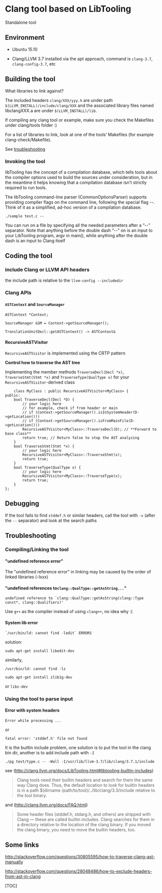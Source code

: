 # Clang tool based on LibTooling

Standalone tool

## Environment

* Ubuntu 15.10

* Clang/LLVM 3.7 
installed via the apt approach, command is `clang-3.7`, `clang-config-3.7`, etc

## Building the tool

What libraries to link against? 

The included headers  `clang/XXX/yyy.h` are under path `$(LLVM_INSTALL)/include/clang/XXX` and the associated library files named libclangXXX.a are under `$(LLVM_INSTALL)/lib`.

If compiling any clang tool or example, make sure you check the Makefiles under clang/tools folder :)

For a list of libraries to link, look at one of the tools’ Makefiles (for example clang-check/Makefile).

See [troubleshooting](#trouble)

### Invoking the tool

libTooling has the concept of a compilation database, which tells tools about the compiler options used to build the sources under consideration, but in the meantime it helps knowing that a compilation database isn't strictly required to run tools.

The libTooling command-line parser (CommonOptionsParser) supports providing compiler flags on the command line, following the special flag --. Think of it as a simplified, ad-hoc version of a compilation database.

	./sample test.c --
 
You can run on a file by specifying all the needed parameters after a “--” separator.
Note that anything before the double dash “--” on is an input to your LibTooling program, argv in main(), while anything after the double dash is an input to Clang itself 
 
## Coding the tool

### include Clang or LLVM API headers

the include path is relative to the `llvm-config --includedir`

### Clang APIs

#### `ASTContext` and `SourceManager`

	ASTContext *Context;

	SourceManager &SM = Context->getSourceManager();
	
	TranslationUnitDecl::getASTContext() -> ASTContext&
	
#### RecursiveASTVisitor
	
`RecursiveASTVisitor` is implemented using the CRTP pattern
	
**Control how to traverse the AST tree**
	
Implementing the member methods `TraverseDecl(Decl *x)`, `TraverseStmt(Stmt *x)` and `TraverseType(QualType x)` for your `RecursiveASTVisitor`-derived class
	
		class MyClass : public RecursiveASTVisitor<MyClass> {
	public:
	    bool TraverseDecl(Decl *D) {
	        // your logic here
	        // for example, check if from header or main
	        // if (Context->getSourceManager().isInSystemHeader(D->getLocation()))
	        // if (Context->getSourceManager().isFromMainFile(D->getLocation()))
	        RecursiveASTVisitor<MyClass>::TraverseDecl(D); // **Forward to base class**
	        return true; // Return false to stop the AST analyzing
	    }
	    bool TraverseStmt(Stmt *x) {
	        // your logic here
	        RecursiveASTVisitor<MyClass>::TraverseStmt(x);
	        return true;
	    }
	    bool TraverseType(QualType x) {
	        // your logic here
	        RecursiveASTVisitor<MyClass>::TraverseType(x);
	        return true;
	    }
	};

## Debugging

If the tool fails to find `stddef.h` or similar headers, call the tool with `-v` (after the `--` separator) and look at the search paths

## <a name="trouble"></a>Troubleshooting

### Compiling/Linking the tool

#### "undefined reference error" 

The "undefined reference error" in linking may be caused by the order of linked libraries (-lxxx)

#### "undefined references to`clang::QualType::getAsString...`"

	undefined reference to `clang::QualType::getAsString(clang::Type const*, clang::Qualifiers)'

Use `g++` as the compiler instead of using `clang++`, no idea why :(

#### System lib error

	`/usr/bin/ld: cannot find -ledit` ERRORS

solution:

	sudo apt-get install libedit-dev

similarly,

	/usr/bin/ld: cannot find -lz

	sudo apt-get install zlib1g-dev

or `libz-dev`

### Using the tool to parse input

#### Error with system headers 

	Error while processing ...

or 

	fatal error: 'stddef.h' file not found

It is the builtin include problem, one solution is to put the tool in the clang bin dir, another is to add include path with `-I`

	./pg test/type.c -- -Wall -I/usr/lib/llvm-3.7/lib/clang/3.7.1/include

see (http://clang.llvm.org/docs/LibTooling.html#libtooling-builtin-includes)

> Clang tools need their builtin headers and search for them the same way Clang does. Thus, the default location to look for builtin headers is in a path $(dirname /path/to/tool)/../lib/clang/3.3/include relative to the tool binary.

and (http://clang.llvm.org/docs/FAQ.html)

> Some header files (stddef.h, stdarg.h, and others) are shipped with Clang — these are called builtin includes. Clang searches for them in a directory relative to the location of the clang binary. If you moved the clang binary, you need to move the builtin headers, too.
	
	
	
	
	
	
	
	
	
## Some links


http://stackoverflow.com/questions/30805595/how-to-traverse-clang-ast-manually

http://stackoverflow.com/questions/28048486/how-to-exclude-headers-from-ast-in-clang

	
	
	
[TOC]	
	
	
	
	
	
	
	

